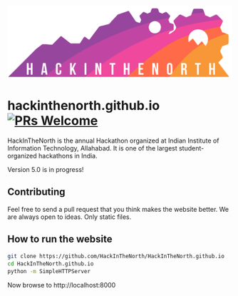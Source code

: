![Hack In The North](images/Landing/logo_coloured_white_text.svg)

# hackinthenorth.github.io [![PRs Welcome](https://img.shields.io/badge/PRs-welcome-brightgreen.svg?style=flat-square)](http://makeapullrequest.com)
HackInTheNorth is the annual Hackathon organized at Indian Institute of Information Technology, Allahabad. It is one of the largest student-organized hackathons in India.

Version 5.0 is in progress!

## Contributing
Feel free to send a pull request that you think makes the website better. We are always open to ideas. Only static files.

## How to run the website
```bash
git clone https://github.com/HackInTheNorth/HackInTheNorth.github.io
cd HackInTheNorth.github.io
python -m SimpleHTTPServer
```

Now browse to http://localhost:8000
